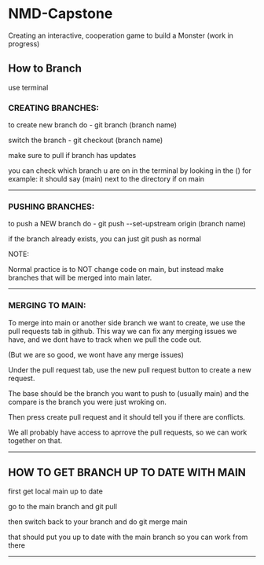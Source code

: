 # NMD-Capstone
Creating an interactive, cooperation game to build a Monster (work in progress)


## How to Branch
use terminal 

### CREATING BRANCHES:
to create new branch do - git branch (branch name)

switch the branch - git checkout (branch name)

make sure to pull if branch has updates

you can check which branch u are on in the terminal by looking in the ()
for example: it should say (main) next to the directory if on main

---

### PUSHING BRANCHES:
to push a NEW branch do - git push --set-upstream origin (branch name)

if the branch already exists, you can just git push as normal

NOTE:

Normal practice is to NOT change code on main, but instead make branches that will be merged into main later.

---

### MERGING TO MAIN:
To merge into main or another side branch we want to create, we use the pull requests tab in github. This way we can fix any merging issues we have, and we dont have to track when we pull the code out.

(But we are so good, we wont have any merge issues)

Under the pull request tab, use the new pull request button to create a new request.

The base should be the branch you want to push to (usually main) and the compare is the branch you were just wroking on.

Then press create pull request and it should tell you if there are conflicts.

We all probably have access to aprrove the pull requests, so we can work together on that.

---

## HOW TO GET BRANCH UP TO DATE WITH MAIN
first get local main up to date

go to the main branch and git pull

then switch back to your branch and do git merge main

that should put you up to date with the main branch so you can work from there

---